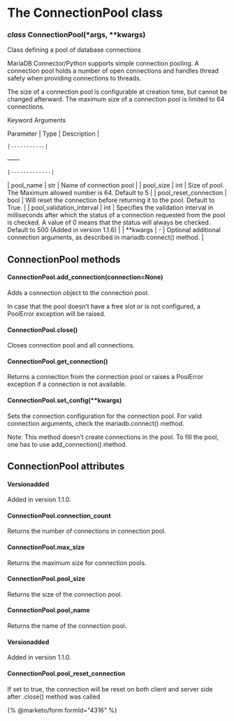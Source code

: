 # The ConnectionPool class

### *class* ConnectionPool(\*args, \*\*kwargs)

Class defining a pool of database connections

MariaDB Connector/Python supports simple connection pooling.
A connection pool holds a number of open connections and handles
thread safety when providing connections to threads.

The size of a connection pool is configurable at creation time,
but cannot be changed afterward. The maximum size of a connection
pool is limited to 64 connections.

Keyword Arguments

Parameter | Type | Description |
<br/>

```
|-----------|
```

——

```
|-------------|
```


| pool_name | str | Name of connection pool |
| pool_size | int | Size of pool. The Maximum allowed number is 64. Default to 5 |
| pool_reset_connection | bool | Will reset the connection before returning it to the pool. Default to True. |
| pool_validation_interval | int | Specifies the validation interval in milliseconds after which the status of a connection requested from the pool is checked. A value of 0 means that the status will always be checked. Default to 500 (Added in version 1.1.6) |
| \*\*kwargs | - | Optional additional connection arguments, as described in mariadb.connect() method. |

## ConnectionPool methods

#### ConnectionPool.add_connection(connection=None)

Adds a connection object to the connection pool.

In case that the pool doesn’t have a free slot or is not configured,
a PoolError exception will be raised.

#### ConnectionPool.close()

Closes connection pool and all connections.

#### ConnectionPool.get_connection()

Returns a connection from the connection pool or raises a PoolError
exception if a connection is not available.

#### ConnectionPool.set_config(\*\*kwargs)

Sets the connection configuration for the connection pool.
For valid connection arguments, check the mariadb.connect() method.

Note: This method doesn’t create connections in the pool.
To fill the pool, one has to use add_connection() ḿethod.

## ConnectionPool attributes

#### Versionadded
Added in version 1.1.0.

#### ConnectionPool.connection_count

Returns the number of connections in connection pool.

#### ConnectionPool.max_size

Returns the maximum size for connection pools.

#### ConnectionPool.pool_size

Returns the size of the connection pool.

#### ConnectionPool.pool_name

Returns the name of the connection pool.

#### Versionadded
Added in version 1.1.0.

#### ConnectionPool.pool_reset_connection

If set to true, the connection will be reset on both client and server
side after .close() method was called

{% @marketo/form formId="4316" %}
